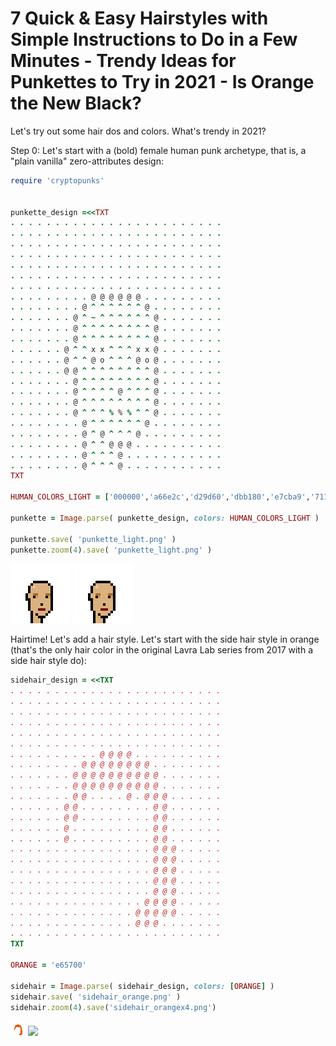 # 7 Quick & Easy Hairstyles with Simple Instructions to Do in a Few Minutes - Trendy Ideas for Punkettes to Try in 2021 - Is Orange the New Black?



Let's try out some hair dos and colors.
What's trendy in 2021?

Step 0: Let's start with a (bold) female human punk archetype, that is, a "plain vanilla" zero-attributes design:


``` ruby
require 'cryptopunks'


punkette_design =<<TXT
. . . . . . . . . . . . . . . . . . . . . . . .
. . . . . . . . . . . . . . . . . . . . . . . .
. . . . . . . . . . . . . . . . . . . . . . . .
. . . . . . . . . . . . . . . . . . . . . . . .
. . . . . . . . . . . . . . . . . . . . . . . .
. . . . . . . . . . . . . . . . . . . . . . . .
. . . . . . . . . . . . . . . . . . . . . . . .
. . . . . . . . . @ @ @ @ @ @ . . . . . . . . .
. . . . . . . . @ ^ ^ ^ ^ ^ ^ @ . . . . . . . .
. . . . . . . @ ^ ~ ^ ^ ^ ^ ^ ^ @ . . . . . . .
. . . . . . . @ ^ ^ ^ ^ ^ ^ ^ ^ @ . . . . . . .
. . . . . . . @ ^ ^ ^ ^ ^ ^ ^ ^ @ . . . . . . .
. . . . . . @ ^ ^ x x ^ ^ ^ x x @ . . . . . . .
. . . . . . @ ^ ^ @ o ^ ^ ^ @ o @ . . . . . . .
. . . . . . @ @ ^ ^ ^ ^ ^ ^ ^ ^ @ . . . . . . .
. . . . . . . @ ^ ^ ^ ^ ^ ^ ^ ^ @ . . . . . . .
. . . . . . . @ ^ ^ ^ ^ @ ^ ^ ^ @ . . . . . . .
. . . . . . . @ ^ ^ ^ ^ ^ ^ ^ ^ @ . . . . . . .
. . . . . . . @ ^ ^ ^ % % % ^ ^ @ . . . . . . .
. . . . . . . . @ ^ ^ ^ ^ ^ ^ @ . . . . . . . .
. . . . . . . . @ ^ @ ^ ^ ^ @ . . . . . . . . .
. . . . . . . . @ ^ ^ @ @ @ . . . . . . . . . .
. . . . . . . . @ ^ ^ ^ @ . . . . . . . . . . .
. . . . . . . . @ ^ ^ ^ @ . . . . . . . . . . .
TXT

HUMAN_COLORS_LIGHT = ['000000','a66e2c','d29d60','dbb180','e7cba9','711010']

punkette = Image.parse( punkette_design, colors: HUMAN_COLORS_LIGHT )

punkette.save( 'punkette_light.png' )
punkette.zoom(4).save( 'punkette_light.png' )
```


![](i/punkette_light.png)
![](i/punkette_lightx4.png)



Hairtime! Let's add a hair style.
Let's start with the side hair style in orange (that's the only
hair color in the original Lavra Lab series from 2017 with a side hair style do):


``` ruby
sidehair_design = <<TXT
. . . . . . . . . . . . . . . . . . . . . . . .
. . . . . . . . . . . . . . . . . . . . . . . .
. . . . . . . . . . . . . . . . . . . . . . . .
. . . . . . . . . . . . . . . . . . . . . . . .
. . . . . . . . . . . . . . . . . . . . . . . .
. . . . . . . . . . . . . . . . . . . . . . . .
. . . . . . . . . . @ @ @ @ . . . . . . . . . .
. . . . . . . . @ @ @ @ @ @ @ @ . . . . . . . .
. . . . . . . @ @ @ @ @ @ @ @ @ @ . . . . . . .
. . . . . . . @ @ @ @ @ @ @ @ @ @ . . . . . . .
. . . . . . . @ @ . . . . @ . @ @ @ . . . . . .
. . . . . . @ @ . . . . . . . . @ @ . . . . . .
. . . . . . @ @ . . . . . . . . @ @ . . . . . .
. . . . . . @ . . . . . . . . . @ @ . . . . . .
. . . . . . @ . . . . . . . . . @ @ . . . . . .
. . . . . . . . . . . . . . . . @ @ @ . . . . .
. . . . . . . . . . . . . . . . @ @ @ . . . . .
. . . . . . . . . . . . . . . . @ @ @ . . . . .
. . . . . . . . . . . . . . . . @ @ @ . . . . .
. . . . . . . . . . . . . . . . @ @ @ . . . . .
. . . . . . . . . . . . . . . @ @ @ @ . . . . .
. . . . . . . . . . . . . . @ @ @ @ @ . . . . .
. . . . . . . . . . . . . . @ @ @ . . . . . . .
. . . . . . . . . . . . . . . . . . . . . . . .
TXT

ORANGE = 'e65700'

sidehair = Image.parse( sidehair_design, colors: [ORANGE] )
sidehair.save( 'sidehair_orange.png' )
sidehair.zoom(4).save('sidehair_orangex4.png')
```

![](i/sidehair_orange.png)
![](i/sidehair_ornagex4.png)










